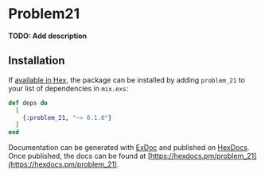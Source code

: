 # Problem21

**TODO: Add description**

## Installation

If [available in Hex](https://hex.pm/docs/publish), the package can be installed
by adding `problem_21` to your list of dependencies in `mix.exs`:

```elixir
def deps do
  [
    {:problem_21, "~> 0.1.0"}
  ]
end
```

Documentation can be generated with [ExDoc](https://github.com/elixir-lang/ex_doc)
and published on [HexDocs](https://hexdocs.pm). Once published, the docs can
be found at [https://hexdocs.pm/problem_21](https://hexdocs.pm/problem_21).

